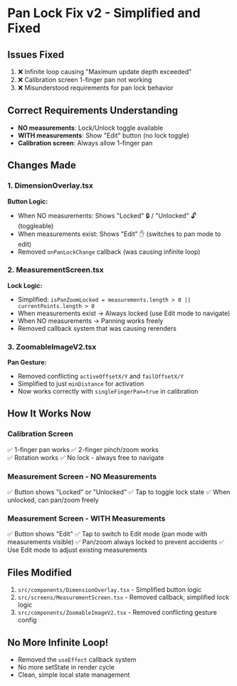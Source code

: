 # Pan Lock Fix v2 - Simplified and Fixed

## Issues Fixed
1. ❌ Infinite loop causing "Maximum update depth exceeded"
2. ❌ Calibration screen 1-finger pan not working
3. ❌ Misunderstood requirements for pan lock behavior

## Correct Requirements Understanding
- **NO measurements**: Lock/Unlock toggle available
- **WITH measurements**: Show "Edit" button (no lock toggle)
- **Calibration screen**: Always allow 1-finger pan

## Changes Made

### 1. DimensionOverlay.tsx
**Button Logic:**
- When NO measurements: Shows "Locked" 🔒 / "Unlocked" 🔓 (toggleable)
- When measurements exist: Shows "Edit" ✋ (switches to pan mode to edit)
- Removed `onPanLockChange` callback (was causing infinite loop)

### 2. MeasurementScreen.tsx
**Lock Logic:**
- Simplified: `isPanZoomLocked = measurements.length > 0 || currentPoints.length > 0`
- When measurements exist → Always locked (use Edit mode to navigate)
- When NO measurements → Panning works freely
- Removed callback system that was causing rerenders

### 3. ZoomableImageV2.tsx
**Pan Gesture:**
- Removed conflicting `activeOffsetX/Y` and `failOffsetX/Y`
- Simplified to just `minDistance` for activation
- Now works correctly with `singleFingerPan=true` in calibration

## How It Works Now

### Calibration Screen
✅ 1-finger pan works
✅ 2-finger pinch/zoom works  
✅ Rotation works
✅ No lock - always free to navigate

### Measurement Screen - NO Measurements
✅ Button shows "Locked" or "Unlocked"
✅ Tap to toggle lock state
✅ When unlocked, can pan/zoom freely

### Measurement Screen - WITH Measurements  
✅ Button shows "Edit"
✅ Tap to switch to Edit mode (pan mode with measurements visible)
✅ Pan/zoom always locked to prevent accidents
✅ Use Edit mode to adjust existing measurements

## Files Modified
1. `src/components/DimensionOverlay.tsx` - Simplified button logic
2. `src/screens/MeasurementScreen.tsx` - Removed callback, simplified lock logic  
3. `src/components/ZoomableImageV2.tsx` - Removed conflicting gesture config

## No More Infinite Loop!
- Removed the `useEffect` callback system
- No more setState in render cycle
- Clean, simple local state management
